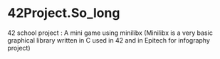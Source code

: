 # 42Project.So_long
42 school project : A mini game using minilibx (Minilibx is a very basic graphical library written in C used in 42 and in Epitech for infography project)
